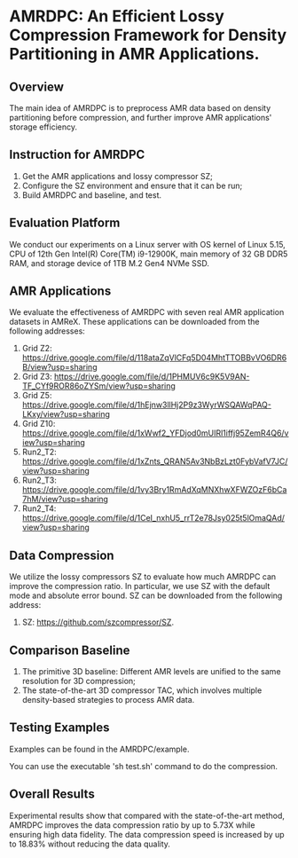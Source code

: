 # AMRDPC: An Efficient Lossy Compression Framework for Density Partitioning in AMR Applications.

## Overview
The main idea of AMRDPC is to preprocess AMR data based on density partitioning before compression, and further improve AMR applications' storage efficiency.

## Instruction for AMRDPC
1. Get the AMR applications and lossy compressor SZ;
2. Configure the SZ environment and ensure that it can be run;
3. Build AMRDPC and baseline, and test.

## Evaluation Platform
We conduct our experiments on a Linux server with OS kernel of Linux 5.15, CPU of 12th Gen Intel(R) Core(TM) i9-12900K, main memory of 32 GB DDR5 RAM, and storage device of 1TB M.2 Gen4 NVMe SSD.

## AMR Applications
We evaluate the effectiveness of AMRDPC with seven real AMR application datasets in AMReX. These applications can be downloaded from the following addresses:
1. Grid Z2: https://drive.google.com/file/d/118ataZqVlCFq5D04MhtTTOBBvVO6DR6B/view?usp=sharing
2. Grid Z3: https://drive.google.com/file/d/1PHMUV6c9K5V9AN-TF_CYf9ROR86oZYSm/view?usp=sharing
3. Grid Z5: https://drive.google.com/file/d/1hEjnw3llHj2P9z3WyrWSQAWqPAQ-LKxy/view?usp=sharing
4. Grid Z10: https://drive.google.com/file/d/1xWwf2_YFDjod0mUIRl1iffj95ZemR4Q6/view?usp=sharing
5. Run2_T2: https://drive.google.com/file/d/1xZnts_QRAN5Av3NbBzLzt0FybVafV7JC/view?usp=sharing
6. Run2_T3: https://drive.google.com/file/d/1vy3Bry1RmAdXqMNXhwXFWZOzF6bCa7hM/view?usp=sharing
7. Run2_T4: https://drive.google.com/file/d/1CeI_nxhU5_rrT2e78Jsy025t5lOmaQAd/view?usp=sharing

## Data Compression
We utilize the lossy compressors SZ to evaluate how much AMRDPC can improve the compression ratio. In particular, we use SZ with the default mode and absolute error bound. SZ can be downloaded from the following address:
1. SZ: https://github.com/szcompressor/SZ.

## Comparison Baseline
1. The primitive 3D baseline: Different AMR levels are unified to the same resolution for 3D compression;
2. The state-of-the-art 3D compressor TAC, which involves multiple density-based strategies to process AMR data.

## Testing Examples
Examples can be found in the AMRDPC/example.

You can use the executable 'sh test.sh' command to do the compression.


## Overall Results
Experimental results show that compared with the state-of-the-art method, AMRDPC improves the data compression ratio by up to 5.73X while ensuring high data fidelity. The data compression speed is increased by up to 18.83% without reducing the data quality.
